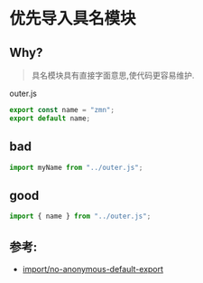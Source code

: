 # 优先导入具名模块

## Why?

> 具名模块具有直接字面意思,使代码更容易维护.

outer.js

```js
export const name = "zmn";
export default name;
```

## bad

```js
import myName from "../outer.js";
```

## good

```js
import { name } from "../outer.js";
```

## 参考:

- [import/no-anonymous-default-export](https://github.com/benmosher/eslint-plugin-import/blob/master/docs/rules/no-anonymous-default-export.md)
